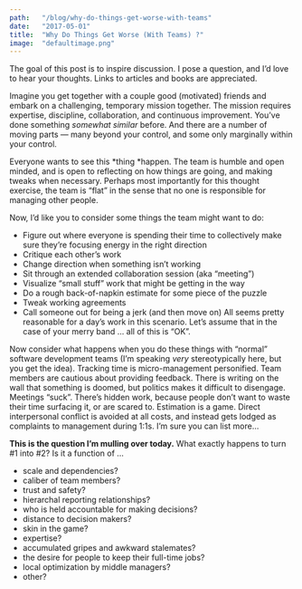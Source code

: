 ```yaml
---
path:	"/blog/why-do-things-get-worse-with-teams"
date:	"2017-05-01"
title:	"Why Do Things Get Worse (With Teams) ?"
image:	"defaultimage.png"
---
```


The goal of this post is to inspire discussion. I pose a question, and I’d love to hear your thoughts. Links to articles and books are appreciated.

Imagine you get together with a couple good (motivated) friends and embark on a challenging, temporary mission together. The mission requires expertise, discipline, collaboration, and continuous improvement. You’ve done something *somewhat similar* before. And there are a number of moving parts — many beyond your control, and some only marginally within your control.

Everyone wants to see this *thing *happen. The team is humble and open minded, and is open to reflecting on how things are going, and making tweaks when necessary. Perhaps most importantly for this thought exercise, the team is “flat” in the sense that no one is responsible for managing other people.

Now, I’d like you to consider some things the team might want to do:

* Figure out where everyone is spending their time to collectively make sure they’re focusing energy in the right direction
* Critique each other’s work
* Change direction when something isn’t working
* Sit through an extended collaboration session (aka “meeting”)
* Visualize “small stuff” work that might be getting in the way
* Do a rough back-of-napkin estimate for some piece of the puzzle
* Tweak working agreements
* Call someone out for being a jerk (and then move on)
All seems pretty reasonable for a day’s work in this scenario. Let’s assume that in the case of your merry band … all of this is “OK”.

Now consider what happens when you do these things with “normal” software development teams (I’m speaking *very* stereotypically here, but you get the idea). Tracking time is micro-management personified. Team members are cautious about providing feedback. There is writing on the wall that something is doomed, but politics makes it difficult to disengage. Meetings “suck”. There’s hidden work, because people don’t want to waste their time surfacing it, or are scared to. Estimation is a game. Direct interpersonal conflict is avoided at all costs, and instead gets lodged as complaints to management during 1:1s. I’m sure you can list more…

**This is the question I’m mulling over today.** What exactly happens to turn #1 into #2? Is it a function of …

* scale and dependencies?
* caliber of team members?
* trust and safety?
* hierarchal reporting relationships?
* who is held accountable for making decisions?
* distance to decision makers?
* skin in the game?
* expertise?
* accumulated gripes and awkward stalemates?
* the desire for people to keep their full-time jobs?
* local optimization by middle managers?
* other?
